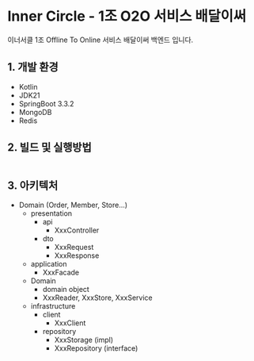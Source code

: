 # Inner Circle - 1조 O2O 서비스 배달이써
이너서클 1조 Offline To Online 서비스 배달이써 백엔드 입니다.

## 1. 개발 환경
- Kotlin
- JDK21
- SpringBoot 3.3.2
- MongoDB
- Redis

## 2. 빌드 및 실행방법 
```

```

## 3. 아키텍처

- Domain (Order, Member, Store...)
    - presentation
        - api
            - XxxController
        - dto
            - XxxRequest
            - XxxResponse
    - application
        - XxxFacade
    - Domain
        - domain object
        - XxxReader, XxxStore, XxxService
    - infrastructure
        - client
	        - XxxClient
        - repository
            - XxxStorage (impl)
            - XxxRepository (interface)
